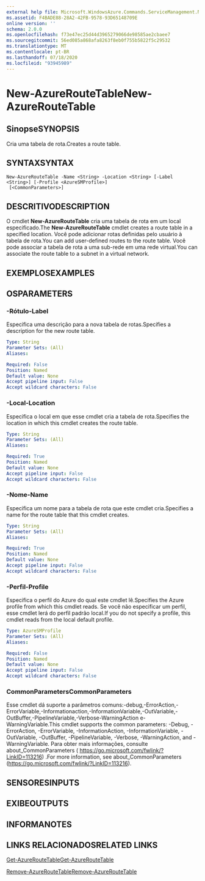 ```yaml
---
external help file: Microsoft.WindowsAzure.Commands.ServiceManagement.Network.dll-Help.xml
ms.assetid: F4BADE88-28A2-42FB-9578-93D65148709E
online version: ''
schema: 2.0.0
ms.openlocfilehash: f73e47ec25d44d3965279066de98585ae2cbaee7
ms.sourcegitcommit: 56ed085a868afa8263f8eb0f755b5822f5c29532
ms.translationtype: MT
ms.contentlocale: pt-BR
ms.lasthandoff: 07/18/2020
ms.locfileid: "93945989"
---
```

# <span data-ttu-id="4380a-101">New-AzureRouteTable</span><span class="sxs-lookup"><span data-stu-id="4380a-101">New-AzureRouteTable</span></span>

## <span data-ttu-id="4380a-102">Sinopse</span><span class="sxs-lookup"><span data-stu-id="4380a-102">SYNOPSIS</span></span>
<span data-ttu-id="4380a-103">Cria uma tabela de rota.</span><span class="sxs-lookup"><span data-stu-id="4380a-103">Creates a route table.</span></span>

## <span data-ttu-id="4380a-104">SYNTAX</span><span class="sxs-lookup"><span data-stu-id="4380a-104">SYNTAX</span></span>

```
New-AzureRouteTable -Name <String> -Location <String> [-Label <String>] [-Profile <AzureSMProfile>]
 [<CommonParameters>]
```

## <span data-ttu-id="4380a-105">DESCRITIVO</span><span class="sxs-lookup"><span data-stu-id="4380a-105">DESCRIPTION</span></span>
<span data-ttu-id="4380a-106">O cmdlet **New-AzureRouteTable** cria uma tabela de rota em um local especificado.</span><span class="sxs-lookup"><span data-stu-id="4380a-106">The **New-AzureRouteTable** cmdlet creates a route table in a specified location.</span></span>
<span data-ttu-id="4380a-107">Você pode adicionar rotas definidas pelo usuário à tabela de rota.</span><span class="sxs-lookup"><span data-stu-id="4380a-107">You can add user-defined routes to the route table.</span></span>
<span data-ttu-id="4380a-108">Você pode associar a tabela de rota a uma sub-rede em uma rede virtual.</span><span class="sxs-lookup"><span data-stu-id="4380a-108">You can associate the route table to a subnet in a virtual network.</span></span>

## <span data-ttu-id="4380a-109">EXEMPLOS</span><span class="sxs-lookup"><span data-stu-id="4380a-109">EXAMPLES</span></span>

## <span data-ttu-id="4380a-110">OS</span><span class="sxs-lookup"><span data-stu-id="4380a-110">PARAMETERS</span></span>

### <span data-ttu-id="4380a-111">-Rótulo</span><span class="sxs-lookup"><span data-stu-id="4380a-111">-Label</span></span>
<span data-ttu-id="4380a-112">Especifica uma descrição para a nova tabela de rotas.</span><span class="sxs-lookup"><span data-stu-id="4380a-112">Specifies a description for the new route table.</span></span>

```yaml
Type: String
Parameter Sets: (All)
Aliases: 

Required: False
Position: Named
Default value: None
Accept pipeline input: False
Accept wildcard characters: False
```

### <span data-ttu-id="4380a-113">-Local</span><span class="sxs-lookup"><span data-stu-id="4380a-113">-Location</span></span>
<span data-ttu-id="4380a-114">Especifica o local em que esse cmdlet cria a tabela de rota.</span><span class="sxs-lookup"><span data-stu-id="4380a-114">Specifies the location in which this cmdlet creates the route table.</span></span>

```yaml
Type: String
Parameter Sets: (All)
Aliases: 

Required: True
Position: Named
Default value: None
Accept pipeline input: False
Accept wildcard characters: False
```

### <span data-ttu-id="4380a-115">-Nome</span><span class="sxs-lookup"><span data-stu-id="4380a-115">-Name</span></span>
<span data-ttu-id="4380a-116">Especifica um nome para a tabela de rota que este cmdlet cria.</span><span class="sxs-lookup"><span data-stu-id="4380a-116">Specifies a name for the route table that this cmdlet creates.</span></span>

```yaml
Type: String
Parameter Sets: (All)
Aliases: 

Required: True
Position: Named
Default value: None
Accept pipeline input: False
Accept wildcard characters: False
```

### <span data-ttu-id="4380a-117">-Perfil</span><span class="sxs-lookup"><span data-stu-id="4380a-117">-Profile</span></span>
<span data-ttu-id="4380a-118">Especifica o perfil do Azure do qual este cmdlet lê.</span><span class="sxs-lookup"><span data-stu-id="4380a-118">Specifies the Azure profile from which this cmdlet reads.</span></span> <span data-ttu-id="4380a-119">Se você não especificar um perfil, esse cmdlet lerá do perfil padrão local.</span><span class="sxs-lookup"><span data-stu-id="4380a-119">If you do not specify a profile, this cmdlet reads from the local default profile.</span></span>

```yaml
Type: AzureSMProfile
Parameter Sets: (All)
Aliases: 

Required: False
Position: Named
Default value: None
Accept pipeline input: False
Accept wildcard characters: False
```

### <span data-ttu-id="4380a-120">CommonParameters</span><span class="sxs-lookup"><span data-stu-id="4380a-120">CommonParameters</span></span>
<span data-ttu-id="4380a-121">Esse cmdlet dá suporte a parâmetros comuns:-debug,-ErrorAction,-ErrorVariable,-Informationaction,-InformationVariable,-OutVariable,-OutBuffer,-PipelineVariable,-Verbose-WarningAction e-WarningVariable.</span><span class="sxs-lookup"><span data-stu-id="4380a-121">This cmdlet supports the common parameters: -Debug, -ErrorAction, -ErrorVariable, -InformationAction, -InformationVariable, -OutVariable, -OutBuffer, -PipelineVariable, -Verbose, -WarningAction, and -WarningVariable.</span></span> <span data-ttu-id="4380a-122">Para obter mais informações, consulte about_CommonParameters ( https://go.microsoft.com/fwlink/?LinkID=113216) .</span><span class="sxs-lookup"><span data-stu-id="4380a-122">For more information, see about_CommonParameters (https://go.microsoft.com/fwlink/?LinkID=113216).</span></span>

## <span data-ttu-id="4380a-123">SENSORES</span><span class="sxs-lookup"><span data-stu-id="4380a-123">INPUTS</span></span>

## <span data-ttu-id="4380a-124">EXIBE</span><span class="sxs-lookup"><span data-stu-id="4380a-124">OUTPUTS</span></span>

## <span data-ttu-id="4380a-125">INFORMA</span><span class="sxs-lookup"><span data-stu-id="4380a-125">NOTES</span></span>

## <span data-ttu-id="4380a-126">LINKS RELACIONADOS</span><span class="sxs-lookup"><span data-stu-id="4380a-126">RELATED LINKS</span></span>

[<span data-ttu-id="4380a-127">Get-AzureRouteTable</span><span class="sxs-lookup"><span data-stu-id="4380a-127">Get-AzureRouteTable</span></span>](./Get-AzureRouteTable.md)

[<span data-ttu-id="4380a-128">Remove-AzureRouteTable</span><span class="sxs-lookup"><span data-stu-id="4380a-128">Remove-AzureRouteTable</span></span>](./Remove-AzureRouteTable.md)


